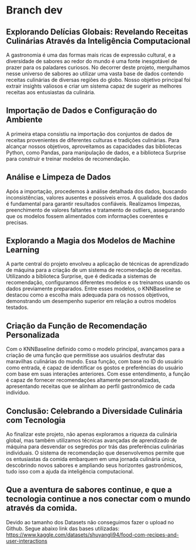 # Branch dev

## Explorando Delícias Globais: Revelando Receitas Culinárias Através da Inteligência Computacional

A gastronomia é uma das formas mais ricas de expressão cultural, e a diversidade de sabores ao redor do mundo é uma fonte inesgotável de prazer para os paladares curiosos. No decorrer deste projeto, mergulhamos nesse universo de sabores ao utilizar uma vasta base de dados contendo receitas culinárias de diversas regiões do globo. Nosso objetivo principal foi extrair insights valiosos e criar um sistema capaz de sugerir as melhores receitas aos entusiastas da culinária.

## Importação de Dados e Configuração do Ambiente

A primeira etapa consistiu na importação dos conjuntos de dados de receitas provenientes de diferentes culturas e tradições culinárias. Para alcançar nossos objetivos, aproveitamos as capacidades das bibliotecas Python, como Pandas, para manipulação de dados, e a biblioteca Surprise para construir e treinar modelos de recomendação.

## Análise e Limpeza de Dados

Após a importação, procedemos à análise detalhada dos dados, buscando inconsistências, valores ausentes e possíveis erros. A qualidade dos dados é fundamental para garantir resultados confiáveis. Realizamos limpezas, preenchimento de valores faltantes e tratamento de outliers, assegurando que os modelos fossem alimentados com informações coerentes e precisas.

## Explorando a Magia dos Modelos de Machine Learning

A parte central do projeto envolveu a aplicação de técnicas de aprendizado de máquina para a criação de um sistema de recomendação de receitas. Utilizando a biblioteca Surprise, que é dedicada a sistemas de recomendação, configuramos diferentes modelos e os treinamos usando os dados previamente preparados. Entre esses modelos, o KNNBaseline se destacou como a escolha mais adequada para os nossos objetivos, demonstrando um desempenho superior em relação a outros modelos testados.

## Criação da Função de Recomendação Personalizada

Com o KNNBaseline definido como o modelo principal, avançamos para a criação de uma função que permitisse aos usuários desfrutar das maravilhas culinárias do mundo. Essa função, com base no ID do usuário como entrada, é capaz de identificar os gostos e preferências do usuário com base em suas interações anteriores. Com esse entendimento, a função é capaz de fornecer recomendações altamente personalizadas, apresentando receitas que se alinham ao perfil gastronômico de cada indivíduo.

## Conclusão: Celebrando a Diversidade Culinária com Tecnologia

Ao finalizar este projeto, não apenas exploramos a riqueza da culinária global, mas também utilizamos técnicas avançadas de aprendizado de máquina para desvendar os segredos por trás das preferências culinárias individuais. O sistema de recomendação que desenvolvemos permite que os entusiastas da comida embarquem em uma jornada culinária única, descobrindo novos sabores e ampliando seus horizontes gastronômicos, tudo isso com a ajuda da inteligência computacional.

## Que a aventura de sabores continue, e que a tecnologia continue a nos conectar com o mundo através da comida.

Devido ao tamanho dos Datasets não conseguimos fazer o upload no Github. Segue abaixo link das bases utilizadas:
https://www.kaggle.com/datasets/shuyangli94/food-com-recipes-and-user-interactions
